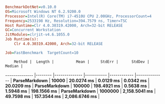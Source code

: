``` ini

BenchmarkDotNet=v0.10.0
OS=Microsoft Windows NT 6.2.9200.0
Processor=Intel(R) Core(TM) i7-4510U CPU 2.00GHz, ProcessorCount=4
Frequency=2533198 Hz, Resolution=394.7579 ns, Timer=TSC
Host Runtime=Clr 4.0.30319.42000, Arch=32-bit RELEASE
GC=Concurrent Workstation
JitModules=clrjit-v4.6.1055.0
Job Runtime(s):
	Clr 4.0.30319.42000, Arch=32-bit RELEASE

Job=FastBenchmark  TargetCount=10  

```
        Method |  Length |          Mean |     StdErr |      StdDev |        Median |
-------------- |-------- |-------------- |----------- |------------ |-------------- |
 **ParseMarkdown** |   **10000** |    **20.0274 ms** |  **0.0129 ms** |   **0.0342 ms** |    **20.0209 ms** |
 **ParseMarkdown** |  **100000** |   **198.4921 ms** |  **0.5638 ms** |   **1.5948 ms** |   **198.1566 ms** |
 **ParseMarkdown** | **1000000** | **2,158.5041 ms** | **49.7598 ms** | **157.3544 ms** | **2,086.6746 ms** |
